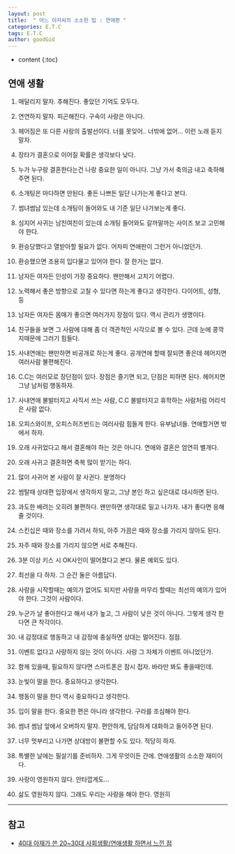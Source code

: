 ```yaml
---
layout: post
title:  " 어느 아저씨의 소소한 팁 : 연애편 "
categories: E.T.C
tags: E.T.C
author: goodGid
---
```

* content
{:toc}

## 연애 생활

1. 매달리지 말자. 추해진다. 좋았던 기억도 모두다.

2. 연연하지 말자. 피곤해진다. 구속이 사랑은 아니다.

3. 헤어짐은 또 다른 사랑의 출발선이다. 너를 못잊어.. 너밖에 없어... 이런 노래 듣지 말자.

4. 장타가 결혼으로 이어질 확률은 생각보다 낮다.

5. 누가 누구랑 결혼한다는건 나랑 중요한 일이 아니다. 그냥 가서 축의금 내고 축하해주면 된다.










6. 소개팅은 마다하면 안된다. 좋든 나쁘든 일단 나가는게 좋다고 본다.

7. 썸녀썸남 있는데 소개팅이 들어와도 내 기준 일단 나가보는게 좋다.

8. 심지어 사귀는 남친여친이 있는데 소개팅 들어와도 갈까말까는 사이즈 보고 고민해야 한다.

9. 환승당했다고 열받아할 필요가 없다. 어차피 연애판이 그런거 아니었던가.

10. 환승했으면 조용히 입다물고 있어야 한다. 잘 한거는 없다.

11. 남자든 여자든 인성이 가장 중요하다. 왠만해서 고치기 어렵다.

12. 노력해서 좋은 방향으로 고칠 수 있다면 하는게 좋다고 생각한다. 다이어트, 성형, 등

13. 남자든 여자든 몸매가 좋으면 여러가지 장점이 있다. 역시 관리가 생명이다.

14. 친구들을 보면 그 사람에 대해 좀 더 객관적인 시각으로 볼 수 있다. 근데 눈에 콩깍지때문에
     그러기 힘들다.

15. 사내연애는 왠만하면 비공개로 하는게 좋다. 공개연애 할때 잘되면 좋은데 헤어지면 여러사람
      불편해진다.

16. C.C는 여러모로 장단점이 있다. 장점은 즐기면 되고, 단점은 피하면 된다. 헤어지면 그냥 남처럼
      행동하자.

17. 사내연애 불발터지고 사직서 쓰는 사람, C.C 불발터지고 휴학하는 사람처럼 어리석은 사람 없다.

18. 오피스와이프, 오피스허즈번드는  여러사람 힘들게 한다. 유부남녀들. 연애할거면 밖에서 하자.

19. 오래 사귀었다고 해서 결혼해야 하는 것은 아니다. 연애와 결혼은 엄연히 별개다.

20. 오래 사귀고 결혼하면 축복 많이 받기는 하다.

21. 많이 사귀어 본 사람이 잘 사귄다. 분명하다

22. 썸탈때 상대편 입장에서 생각하지 말고, 그냥 본인 하고 싶은대로 대시하면 된다.

23. 과도한 배려는 오히려 불편하다. 왠만하면 생각대로 밀고 나가자. 내가 좋다면 응해 줄 것이다.

24. 스킨십은 때와 장소를 가려서 하되, 아주 가끔은 때와 장소를 가리지 않아도 된다.

25. 자주 때와 장소를 가리지 않으면 서로 추해진다.

26. 3분 이상 키스 시 OK사인이 떨어졌다고 본다. 물론 예외도 있다.

27. 최선을 다 하자. 그 순간 둘은 아름답다.

28. 사랑을 시작할때는 예의가 없어도 되지만 사랑을 마무리 할때는 최선의 예의가 있어야 한다.
      그것이 사람이다.

29. 누군가 날 좋아한다고 해서 내가 높고, 그 사람이 낮은 것이 아니다. 그렇게 생각 한다면 큰 착각이다.

30. 내 감정대로 행동하고 내 감정에 충실하면 상대는 멀어진다. 점점.

31. 이벤트 없다고 사랑하지 않는 것이 아니다. 사랑 그 자체가 이벤트 아니었던가.

32. 함께 있을때, 필요하지 않다면 스마트폰은 잠시 접자. 바라만 봐도 좋을때인데.

33. 눈빛이 말을 한다. 중요하다고 생각한다.

34. 행동이 말을 한다 역시 중요하다고 생각한다.

35. 입이 말을 한다. 중요한 편은 아니라 생각한다. 구라를 조심해야 한다.

36. 썸녀 썸남 앞에서 오버하지 말자. 편안하게, 담담하게 대화하고 들어주면 된다.

37. 너무 멋부리고 나가면 상대방이 불편할 수도 있다. 적당히 하자.

38. 특별한 날에는 필살기를 준비하자. 그게 무엇이든 간에. 연애생활의 소소한 재미이다.

39. 사랑이 영원하지 않다. 안타깝게도...

40. 삶도 영원하지 않다. 그래도 우리는 사랑을 해야 한다. 영원히


---

## 참고

* [40대 아재가 쓴 20~30대 사회생활/연애생활 하면서 느낀 점](https://cafe.naver.com/dokchi/7450810)